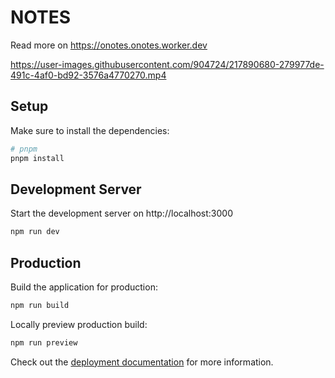 # NOTES

Read more on https://onotes.onotes.worker.dev

https://user-images.githubusercontent.com/904724/217890680-279977de-491c-4af0-bd92-3576a4770270.mp4

## Setup

Make sure to install the dependencies:

```bash
# pnpm
pnpm install
```

## Development Server

Start the development server on http://localhost:3000

```bash
npm run dev
```

## Production

Build the application for production:

```bash
npm run build
```

Locally preview production build:

```bash
npm run preview
```

Check out the [deployment documentation](https://nuxt.com/docs/getting-started/deployment) for more information.

